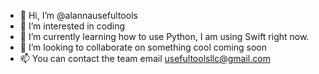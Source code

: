 - 👋 Hi, I’m @alannausefultools
- 👀 I’m interested in coding
- 🌱 I’m currently learning how to use Python, I am using Swift right now.
- 💞️ I’m looking to collaborate on something cool coming soon
- 📫 You can contact the team email usefultoolsllc@gmail.com

<!---
alannausefultools/alannausefultools is a ✨ special ✨ repository because its `README.md` (this file) appears on your GitHub profile.
You can click the Preview link to take a look at your changes.
--->
